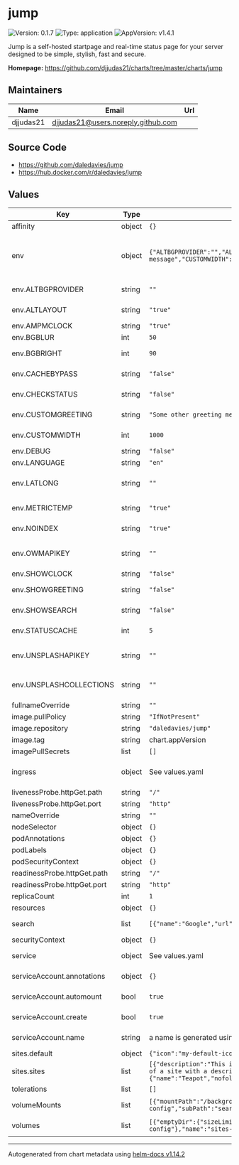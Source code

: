 # jump

![Version: 0.1.7](https://img.shields.io/badge/Version-0.1.7-informational?style=flat-square) ![Type: application](https://img.shields.io/badge/Type-application-informational?style=flat-square) ![AppVersion: v1.4.1](https://img.shields.io/badge/AppVersion-v1.4.1-informational?style=flat-square)

Jump is a self-hosted startpage and real-time status page for your server designed to be simple, stylish, fast and secure.

**Homepage:** <https://github.com/djjudas21/charts/tree/master/charts/jump>

## Maintainers

| Name | Email | Url |
| ---- | ------ | --- |
| djjudas21 | <djjudas21@users.noreply.github.com> |  |

## Source Code

* <https://github.com/daledavies/jump>
* <https://hub.docker.com/r/daledavies/jump>

## Values

| Key | Type | Default | Description |
|-----|------|---------|-------------|
| affinity | object | `{}` |  |
| env | object | `{"ALTBGPROVIDER":"","ALTLAYOUT":"true","AMPMCLOCK":"true","BGBLUR":50,"BGBRIGHT":90,"CACHEBYPASS":"false","CHECKSTATUS":"false","CUSTOMGREETING":"Some other greeting message","CUSTOMWIDTH":1000,"DEBUG":"false","LANGUAGE":"en","LATLONG":"","METRICTEMP":"true","NOINDEX":"true","OWMAPIKEY":"","SHOWCLOCK":"false","SHOWGREETING":"false","SHOWSEARCH":"false","STATUSCACHE":5,"UNSPLASHAPIKEY":"","UNSPLASHCOLLECTIONS":""}` | Config values for Jump. Always check https://github.com/daledavies/jump for latest details of available options. |
| env.ALTBGPROVIDER | string | `""` | An alternative background provider url. |
| env.ALTLAYOUT | string | `"true"` | Display list of sites using an alternative layout |
| env.AMPMCLOCK | string | `"true"` | Show 12 hour clock format if true |
| env.BGBLUR | int | `50` | Background image blur percentage |
| env.BGBRIGHT | int | `90` | Background image brightness percentage |
| env.CACHEBYPASS | string | `"false"` | Bypass all caches, useful for testing changes |
| env.CHECKSTATUS | string | `"false"` | Disable checking site availability status |
| env.CUSTOMGREETING | string | `"Some other greeting message"` | Show a custom greeting message instead |
| env.CUSTOMWIDTH | int | `1000` | Set a custom with for the page container/site list |
| env.DEBUG | string | `"false"` | Enable debug mode |
| env.LANGUAGE | string | `"en"` | Set to your chosen language code. |
| env.LATLONG | string | `""` | A latitude and longitude for the default location (e.g. "51.509865,-0.118092"). |
| env.METRICTEMP | string | `"true"` | Metric (C) or imperial (F) temperature units |
| env.NOINDEX | string | `"true"` | Include a robots noindex meta tag in site header |
| env.OWMAPIKEY | string | `""` | An API key for Open Weather Map, LATLONG (below) must also be defined. |
| env.SHOWCLOCK | string | `"false"` | Hide the clock |
| env.SHOWGREETING | string | `"false"` | Show the label "#home" instead of a friendly greeting message |
| env.SHOWSEARCH | string | `"false"` | Hide the search button (disable search) |
| env.STATUSCACHE | int | `5` | Duration in minutes to cache site availability status |
| env.UNSPLASHAPIKEY | string | `""` | An API key for Unsplash, enables fetching random background images from Unsplash. |
| env.UNSPLASHCOLLECTIONS | string | `""` | List of Unsplash collection ID's (separated by commas) to select random images from. |
| fullnameOverride | string | `""` |  |
| image.pullPolicy | string | `"IfNotPresent"` | image pull policy |
| image.repository | string | `"daledavies/jump"` | image repository |
| image.tag | string | chart.appVersion | image tag |
| imagePullSecrets | list | `[]` |  |
| ingress | object | See values.yaml | Enable and configure ingress settings for the chart under this key. |
| livenessProbe.httpGet.path | string | `"/"` |  |
| livenessProbe.httpGet.port | string | `"http"` |  |
| nameOverride | string | `""` |  |
| nodeSelector | object | `{}` |  |
| podAnnotations | object | `{}` |  |
| podLabels | object | `{}` |  |
| podSecurityContext | object | `{}` |  |
| readinessProbe.httpGet.path | string | `"/"` |  |
| readinessProbe.httpGet.port | string | `"http"` |  |
| replicaCount | int | `1` | Number of replicas |
| resources | object | `{}` |  |
| search | list | `[{"name":"Google","url":"https://www.google.co.uk/search?q="},{"name":"DuckDuckGo","url":"https://duckduckgo.com/?q="},{"name":"Bing","url":"https://www.bing.com/search?q="}]` | List of search providers, rendered as search.json |
| securityContext | object | `{}` |  |
| service | object | See values.yaml | Configures service settings for the chart. |
| serviceAccount.annotations | object | `{}` | Annotations to add to the service account |
| serviceAccount.automount | bool | `true` | Automatically mount a ServiceAccount's API credentials? |
| serviceAccount.create | bool | `true` | Specifies whether a service account should be created |
| serviceAccount.name | string | a name is generated using the fullname template | The name of the service account to use. |
| sites.default | object | `{"icon":"my-default-icon.png","newtab":false,"nofollow":true}` | Default settings for sites |
| sites.sites | list | `[{"description":"This is an example description","name":"Github","newtab":true,"nofollow":false,"url":"https://github.com/daledavies/jump"},{"name":"Docker Hub","url":"https://hub.docker.com/r/daledavies/jump"},{"description":"This is another example of a site with a description","icon":"bitwarden.png","name":"Bitwarden","tags":["stuff"],"url":"https://bitwarden.com/"},{"icon":"nextcloud.png","name":"Nextcloud","tags":["home","things"],"url":"https://cloud.example.com"},{"name":"Teapot","nofollow":false,"status":{"allowed_status_codes":[418],"request_method":"GET","url":"https://www.google.com/teapot","verify_cert":false},"tags":["stuff","things"],"url":"https://www.google.com/pagedoesnotexist"}]` | List of sites to include, rendered as sites.json |
| tolerations | list | `[]` |  |
| volumeMounts | list | `[{"mountPath":"/backgrounds","name":"backgrounds"},{"mountPath":"/favicon","name":"favicon"},{"mountPath":"/sites/sites.json","name":"sites-config","subPath":"sites.json"},{"mountPath":"/search/searchengines.json","name":"search-config","subPath":"searchengines.json"}]` | Additional volumeMounts on the output Deployment definition. |
| volumes | list | `[{"emptyDir":{"sizeLimit":"100Mi"},"name":"backgrounds"},{"emptyDir":{"sizeLimit":"100Mi"},"name":"favicon"},{"emptyDir":{"sizeLimit":"100Mi"},"name":"search"},{"emptyDir":{"sizeLimit":"100Mi"},"name":"sites"},{"configMap":{"name":"sites-config"},"name":"sites-config"},{"configMap":{"name":"search-config"},"name":"search-config"}]` | Additional volumes on the output Deployment definition. |

----------------------------------------------
Autogenerated from chart metadata using [helm-docs v1.14.2](https://github.com/norwoodj/helm-docs/releases/v1.14.2)
